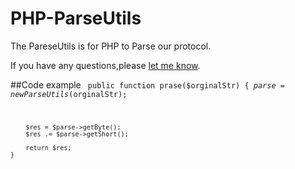 # PHP-ParseUtils
The PareseUtils is for PHP to Parse our protocol.

If you have any questions,please [let me know](http://www.zhaiqianfeng.com/blog/guest-book/).

##Code example
<code>
 public function prase($orginalStr)
    {
        $parse = new ParseUtils($orginalStr);

        $res = $parse->getByte();
        $res .= $parse->getShort();

        return $res;
    }
</code>
